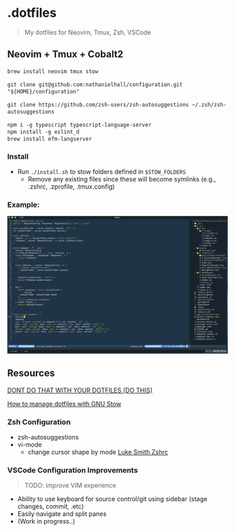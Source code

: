 # .dotfiles
> My dotfiles for Neovim, Tmux, Zsh, VSCode

## Neovim + Tmux + Cobalt2
```
brew install neovim tmux stow
```

```
git clone git@github.com:nathanielhall/configuration.git "${HOME}/configuration"
```

```
git clone https://github.com/zsh-users/zsh-autosuggestions ~/.zsh/zsh-autosuggestions
```

```
npm i -g typescript typescript-language-server
npm install -g eslint_d
brew install efm-langserver
```
### Install
- Run `./install.sh` to stow folders defined in `$STOW_FOLDERS`
  - Remove any existing files since these will become symlinks (e.g., .zshrc, .zprofile, .tmux.config)

### Example:
<img src="screenshot.png" alt="App Screenshot" title="App Screenshot" width="900" />


## Resources
[DONT DO THAT WITH YOUR DOTFILES (DO THIS)](https://youtu.be/tkUllCAGs3c)

[How to manage dotfiles with GNU Stow](https://www.kabisa.nl/tech/how-to-manage-dotfiles-with-gnu-stow/)

### Zsh Configuration
- zsh-autosuggestions
- vi-mode 
  - change cursor shape by mode [Luke Smith Zshrc](https://gist.github.com/LukeSmithxyz/e62f26e55ea8b0ed41a65912fbebbe52)


### VSCode Configuration Improvements
> TODO: improve VIM experience 
- Ability to use keyboard for source control/git using sidebar (stage changes, commit, .etc)
- Easily navigate and split panes
- (Work in progress..)
